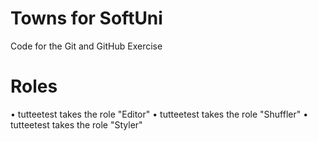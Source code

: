 # Towns for SoftUni
Code for the Git and GitHub Exercise


# Roles
•	tutteetest takes the role "Editor"
•	tutteetest takes the role "Shuffler"
•	tutteetest takes the role "Styler"
